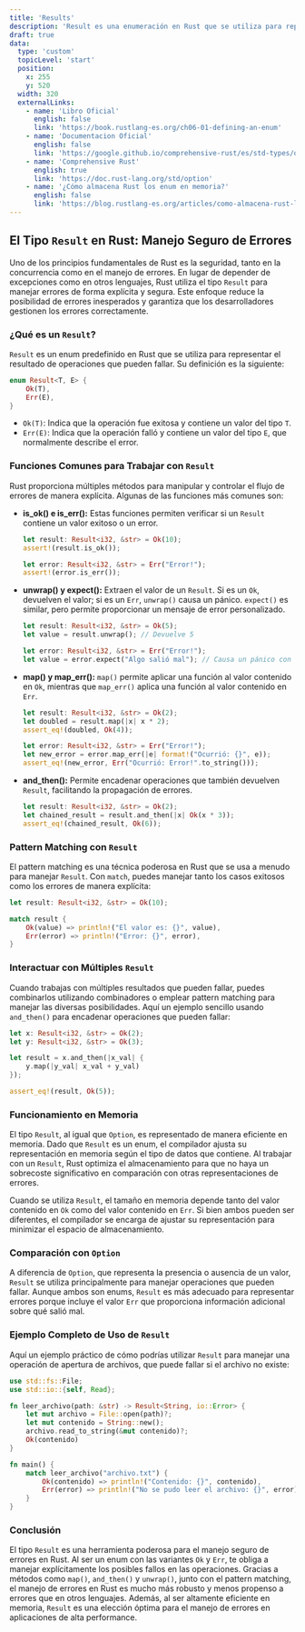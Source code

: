 ```yaml
---
title: 'Results'
description: 'Result es una enumeración en Rust que se utiliza para representar valores que pueden fallar'
draft: true
data:
  type: 'custom'
  topicLevel: 'start'
  position:
    x: 255
    y: 520
  width: 320
  externalLinks:
    - name: 'Libro Oficial'
      english: false
      link: 'https://book.rustlang-es.org/ch06-01-defining-an-enum'
    - name: 'Documentacion Oficial'
      english: false
      link: 'https://google.github.io/comprehensive-rust/es/std-types/option.html'
    - name: 'Comprehensive Rust'
      english: true
      link: 'https://doc.rust-lang.org/std/option'
    - name: '¿Cómo almacena Rust los enum en memoria?'
      english: false
      link: 'https://blog.rustlang-es.org/articles/como-almacena-rust-los-enum-en-memoria'
---
```

## El Tipo `Result` en Rust: Manejo Seguro de Errores

Uno de los principios fundamentales de Rust es la seguridad, tanto en la concurrencia como en el manejo de errores. En lugar de depender de excepciones como en otros lenguajes, Rust utiliza el tipo `Result` para manejar errores de forma explícita y segura. Este enfoque reduce la posibilidad de errores inesperados y garantiza que los desarrolladores gestionen los errores correctamente.

### ¿Qué es un `Result`?

`Result` es un enum predefinido en Rust que se utiliza para representar el resultado de operaciones que pueden fallar. Su definición es la siguiente:

```rust
enum Result<T, E> {
    Ok(T),
    Err(E),
}
```

- `Ok(T)`: Indica que la operación fue exitosa y contiene un valor del tipo `T`.
- `Err(E)`: Indica que la operación falló y contiene un valor del tipo `E`, que normalmente describe el error.

### Funciones Comunes para Trabajar con `Result`

Rust proporciona múltiples métodos para manipular y controlar el flujo de errores de manera explícita. Algunas de las funciones más comunes son:

- **is_ok() e is_err():** Estas funciones permiten verificar si un `Result` contiene un valor exitoso o un error.

  ```rust
  let result: Result<i32, &str> = Ok(10);
  assert!(result.is_ok());

  let error: Result<i32, &str> = Err("Error!");
  assert!(error.is_err());
  ```

- **unwrap() y expect():** Extraen el valor de un `Result`. Si es un `Ok`, devuelven el valor; si es un `Err`, `unwrap()` causa un pánico. `expect()` es similar, pero permite proporcionar un mensaje de error personalizado.

  ```rust
  let result: Result<i32, &str> = Ok(5);
  let value = result.unwrap(); // Devuelve 5

  let error: Result<i32, &str> = Err("Error!");
  let value = error.expect("Algo salió mal"); // Causa un pánico con el mensaje proporcionado
  ```

- **map() y map_err():** `map()` permite aplicar una función al valor contenido en `Ok`, mientras que `map_err()` aplica una función al valor contenido en `Err`.

  ```rust
  let result: Result<i32, &str> = Ok(2);
  let doubled = result.map(|x| x * 2);
  assert_eq!(doubled, Ok(4));

  let error: Result<i32, &str> = Err("Error!");
  let new_error = error.map_err(|e| format!("Ocurrió: {}", e));
  assert_eq!(new_error, Err("Ocurrió: Error!".to_string()));
  ```

- **and_then():** Permite encadenar operaciones que también devuelven `Result`, facilitando la propagación de errores.

  ```rust
  let result: Result<i32, &str> = Ok(2);
  let chained_result = result.and_then(|x| Ok(x * 3));
  assert_eq!(chained_result, Ok(6));
  ```

### Pattern Matching con `Result`

El pattern matching es una técnica poderosa en Rust que se usa a menudo para manejar `Result`. Con `match`, puedes manejar tanto los casos exitosos como los errores de manera explícita:

```rust
let result: Result<i32, &str> = Ok(10);

match result {
    Ok(value) => println!("El valor es: {}", value),
    Err(error) => println!("Error: {}", error),
}
```

### Interactuar con Múltiples `Result`

Cuando trabajas con múltiples resultados que pueden fallar, puedes combinarlos utilizando combinadores o emplear pattern matching para manejar las diversas posibilidades. Aquí un ejemplo sencillo usando `and_then()` para encadenar operaciones que pueden fallar:

```rust
let x: Result<i32, &str> = Ok(2);
let y: Result<i32, &str> = Ok(3);

let result = x.and_then(|x_val| {
    y.map(|y_val| x_val + y_val)
});

assert_eq!(result, Ok(5));
```

### Funcionamiento en Memoria

El tipo `Result`, al igual que `Option`, es representado de manera eficiente en memoria. Dado que `Result` es un enum, el compilador ajusta su representación en memoria según el tipo de datos que contiene. Al trabajar con un `Result`, Rust optimiza el almacenamiento para que no haya un sobrecoste significativo en comparación con otras representaciones de errores.

Cuando se utiliza `Result`, el tamaño en memoria depende tanto del valor contenido en `Ok` como del valor contenido en `Err`. Si bien ambos pueden ser diferentes, el compilador se encarga de ajustar su representación para minimizar el espacio de almacenamiento.

### Comparación con `Option`

A diferencia de `Option`, que representa la presencia o ausencia de un valor, `Result` se utiliza principalmente para manejar operaciones que pueden fallar. Aunque ambos son enums, `Result` es más adecuado para representar errores porque incluye el valor `Err` que proporciona información adicional sobre qué salió mal.

### Ejemplo Completo de Uso de `Result`

Aquí un ejemplo práctico de cómo podrías utilizar `Result` para manejar una operación de apertura de archivos, que puede fallar si el archivo no existe:

```rust
use std::fs::File;
use std::io::{self, Read};

fn leer_archivo(path: &str) -> Result<String, io::Error> {
    let mut archivo = File::open(path)?;
    let mut contenido = String::new();
    archivo.read_to_string(&mut contenido)?;
    Ok(contenido)
}

fn main() {
    match leer_archivo("archivo.txt") {
        Ok(contenido) => println!("Contenido: {}", contenido),
        Err(error) => println!("No se pudo leer el archivo: {}", error),
    }
}
```

### Conclusión

El tipo `Result` es una herramienta poderosa para el manejo seguro de errores en Rust. Al ser un enum con las variantes `Ok` y `Err`, te obliga a manejar explícitamente los posibles fallos en las operaciones. Gracias a métodos como `map()`, `and_then()` y `unwrap()`, junto con el pattern matching, el manejo de errores en Rust es mucho más robusto y menos propenso a errores que en otros lenguajes. Además, al ser altamente eficiente en memoria, `Result` es una elección óptima para el manejo de errores en aplicaciones de alta performance.
